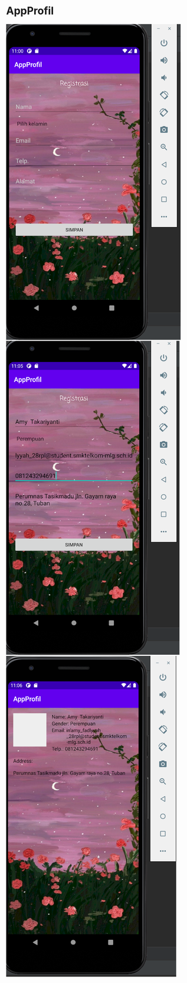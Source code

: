 # AppProfil
![Alt Text](https://github.com/inamyrpl28/AppProfil/blob/master/Profile%20ss/1.PNG)
![Alt Text](https://github.com/inamyrpl28/AppProfil/blob/master/Profile%20ss/2.PNG)
![Alt Text](https://github.com/inamyrpl28/AppProfil/blob/master/Profile%20ss/3.PNG)
